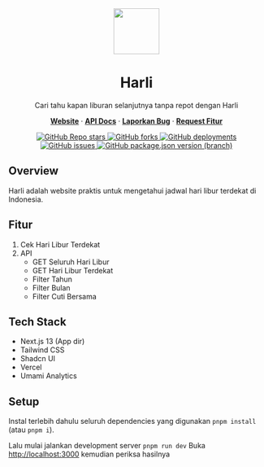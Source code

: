 <div align="center">
    <a href="https://harli.mgkusumaputra.me">
        <img src="https://res.cloudinary.com/dspkhqhkv/image/upload/v1695564448/Harli/Harli_Icon.png" width="90" height="90"/>
    </a>
    <h1>Harli</h1>
    <p>Cari tahu kapan liburan selanjutnya tanpa repot dengan Harli</p>
    <p>
    <a href="https://harli.mgkusumaputra.me"><strong>Website</strong></a> · <a href="https://harli.mgkusumaputra.me/api-docs"><strong>API Docs</strong></a> · <a href="https://github.com/mgkusumputra/harli/issues"><strong>Laporkan Bug</strong></a> · <a href="https://mgkps.producter.co/portal/feedback/list"><strong>Request Fitur</strong></a>
  </p>
  <a href="https://github.com/mgkusumaputra/harli/stargazers">
    <img alt="GitHub Repo stars" src="https://img.shields.io/github/stars/mgkusumaputra/harli?style=flat&labelColor=3D5656&color=68B984">
  </a>
  <a href="https://github.com/mgkusumaputra/harli/network/members">
    <img alt="GitHub forks" src="https://img.shields.io/github/forks/mgkusumaputra/harli?style=flat&labelColor=3D5656&color=68B984">
  </a>
  <a href="https://github.com/Mgkusumaputra/harli/deployments/activity_log?environment=Production">
    <img alt="GitHub deployments" src="https://img.shields.io/github/deployments/mgkusumaputra/harli/production?label=deployement&style=flat&labelColor=3D5656&color=68B984">
  </a>
  <a href="https://github.com/Mgkusumaputra/harli/issues">
    <img alt="GitHub issues" src="https://img.shields.io/github/issues/mgkusumaputra/harli?style=flat&labelColor=3D5656&color=68B984">
  </a>
  <a href="https://github.com/Mgkusumaputra/harli/releases">
    <img alt="GitHub package.json version (branch)" src="https://img.shields.io/github/package-json/v/mgkusumaputra/harli/master?label=version&style=flat&labelColor=3D5656&color=68B984">
  </a>
</div>

## Overview
Harli adalah website praktis untuk mengetahui jadwal hari libur terdekat di Indonesia.

## Fitur

1. Cek Hari Libur Terdekat 
2. API
   - GET Seluruh Hari Libur
   - GET Hari Libur Terdekat
   - Filter Tahun
   - Filter Bulan
   - Filter Cuti Bersama

## Tech Stack
- Next.js 13 (App dir)
- Tailwind CSS
- Shadcn UI
- Vercel
- Umami Analytics

## Setup
Instal terlebih dahulu seluruh dependencies yang digunakan `pnpm install` (atau `pnpm i`).

Lalu mulai jalankan development server `pnpm run dev`
Buka [http://localhost:3000](http://localhost:3000/) kemudian periksa hasilnya